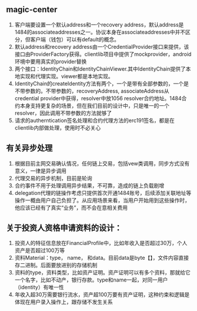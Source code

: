 ## magic-center

 1. 客户端要设置一个默认address和一个recovery address，默认address是1484的associateaddresses之一。协议本身在associateaddresses中并不区分，但客户端（钱包）可以有default的概念。
 2. 默认address和recovery address由一个CredentialProvider接口来提供，该接口由ProviderFactory获得。clientlib项目中提供了mockprovider，android环境中要用真实的provider替换
 3. 两个接口：IdentityChain和IdentityChainViewer.其中IdentityChain提供了本地实现和代理实现。viewer都是本地实现。
 4. IdentityChain的createIdentity方法有两个，一个是带有全部参数的，一个是不带参数的。不带参数的，recoveryAddress, associateAddress从credential provider中获得，resolver中放1056 resolver合约地址。1484合约本身支持更复杂的场景，但在我们目前的设计中，只是唯一的一个resolver，因此调用不带参数的方法就够了
 5. 请求的autherntication签名处理和合约代理方法的erc191签名，都是在clientlib内部做处理，使用时不必关心


## 有关异步处理
 1.  根据目前主网交易确认情况，任何链上交易，包括vew类调用，同步方式没有意义，一律是异步调用
 2. 代理交易的异步机制，目前是轮询
 3. 合约事件不用于处理调用异步结果，不可靠，造成的链上负载剧增
 4. delegation代理的链操作考虑只提供首次开通1484账号，后续添加关联地址等操作一概由用户自己负担了。从应用场景来看，当用户开始用到这些操作时，他应该已经有了真实“业务”，而不会在意相关费用



## 关于投资人资格申请资料的设计：
 1. 投资人的特征信息放在FinancialProfile中，比如年收入是否超过30万，个人资产是否超过100万等
 2. 资料Material：type， name， 和data。目前data是byte【】，文件内容直接存二进制。后面要放进别的存储机制
 3. 资料的type，资料类型，比如资产证明。资产证明可以有多个资料，那就给它一个名字，比如不动产，银行存款。type和name一起，对同一用户（identity）有唯一性
 4. 年收入超30万需要银行流水，资产超100万要有资产证明，这种约束和逻辑是体现在用户录入操作上，跟存储不发生关系



